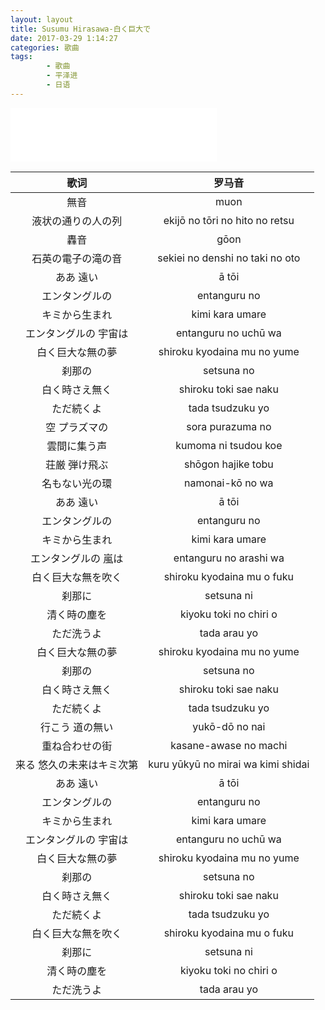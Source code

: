 ```yaml
---
layout: layout
title: Susumu Hirasawa-白く巨大で
date: 2017-03-29 1:14:27
categories: 歌曲
tags: 
        - 歌曲
        - 平泽进
        - 日语
---
```


<iframe frameborder="no" border="0" marginwidth="0" marginheight="0" width=330 height=86 src="//music.163.com/outchain/player?type=2&id=28069753&auto=0&height=66"></iframe>

<!-- more -->

  歌词 | 罗马音                   
:------: | :-------: 
無音|muon
液状の通りの人の列|ekijō no tōri no hito no retsu
轟音|gōon
石英の電子の滝の音|sekiei no denshi no taki no oto
ああ 遠い|ā tōi
エンタングルの|entanguru no
キミから生まれ|kimi kara umare 
エンタングルの 宇宙は|entanguru no uchū wa
白く巨大な無の夢|shiroku kyodaina mu no yume
刹那の|setsuna no
白く時さえ無く|shiroku toki sae naku
ただ続くよ|tada tsudzuku yo 
空 プラズマの|sora purazuma no
雲間に集う声|kumoma ni tsudou koe
荘厳 弾け飛ぶ|shōgon hajike tobu
名もない光の環|namonai-kō no wa
ああ 遠い|ā tōi
エンタングルの|entanguru no
キミから生まれ|kimi kara umare 
エンタングルの 嵐は|entanguru no arashi wa
白く巨大な無を吹く|shiroku kyodaina mu o fuku
刹那に|setsuna ni
清く時の塵を|kiyoku toki no chiri o
ただ洗うよ|tada arau yo
白く巨大な無の夢|shiroku kyodaina mu no yume
刹那の|setsuna no
白く時さえ無く|shiroku toki sae naku
ただ続くよ|tada tsudzuku yo 
行こう 道の無い|yukō-dō no nai
重ね合わせの街|kasane-awase no machi
来る 悠久の未来はキミ次第|kuru yūkyū no mirai wa kimi shidai
ああ 遠い|ā tōi
エンタングルの|entanguru no
キミから生まれ|kimi kara umare 
エンタングルの 宇宙は|entanguru no uchū wa
白く巨大な無の夢|shiroku kyodaina mu no yume
刹那の|setsuna no
白く時さえ無く|shiroku toki sae naku
ただ続くよ|tada tsudzuku yo
白く巨大な無を吹く|shiroku kyodaina mu o fuku
刹那に|setsuna ni
清く時の塵を|kiyoku toki no chiri o
ただ洗うよ|tada arau yo